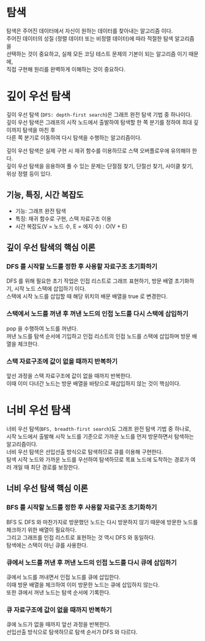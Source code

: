 탐색
===

탐색은 주어진 데이터에서 자신이 원하는 데이터를 찾아내는 알고리즘 이다.  
주어진 데이터의 성질 (정렬 데이터 또는 비정렬 데이터)에 따라 적절한 탐색 알고리즘을  
선택하는 것이 중요하고, 실제 모든 코딩 테스트 문제의 기본이 되는 알고리즘 이기 때문에,  
직접 구현해 원리를 완벽하게 이해하는 것이 중요하다.

# 깊이 우선 탐색

깊이 우선 탐색 (`DFS: depth-first search`)은 그래프 완전 탐색 기법 중 하나이다.  
깊이 우선 탐색은 그래프의 시작 노드에서 출발하여 탐색할 한 쪽 분기를 정하여 최대 깊이까지 탐색을 마친 후  
다른 쪽 분기로 이동하여 다시 탐색을 수행하는 알고리즘이다.

깊이 우선 탐색은 실제 구현 시 재귀 함수를 이용하므로 스택 오버플로우에 유의해야 한다.  
깊이 우선 탐색을 응용하여 풀 수 있는 문제는 단절점 찾기, 단절선 찾기, 사이클 찾기, 위상 정렬 등이 있다.

## 기능, 특징, 시간 복잡도

- 기능: 그래프 완전 탐색
- 특징: 재귀 함수로 구현, 스택 자료구조 이용
- 시간 복잡도(V = 노드 수, E = 에지 수) : O(V + E)

## 깊이 우선 탐색의 핵심 이론

### DFS 를 시작할 노드를 정한 후 사용할 자료구조 초기화하기

DFS 를 위해 필요한 초기 작업은 인접 리스트로 그래프 표현하기, 방문 배열 초기화하기, 시작 노드 스택에 삽입하기 이다.  
스택에 시작 노드를 삽입할 때 해당 위치의 배문 배열을 true 로 변경한다.

### 스택에서 노드를 꺼낸 후 꺼낸 노드의 인접 노드를 다시 스택에 삽입하기

pop 을 수행하여 노드를 꺼낸다.  
꺼낸 노드를 탐색 순서에 기입하고 인접 리스트의 인접 노드를 스택에 삽입하며 방문 배열을 체크한다.

### 스택 자료구조에 값이 없을 때까지 반복하기

앞선 과정을 스택 자료구조에 값이 없을 때까지 반복한다.  
이때 이미 다녀간 노드는 방문 배열을 바탕으로 재삽입하지 않는 것이 핵심이다.

# 너비 우선 탐색

너비 우선 탐색(`BFS, breadth-first search`)도 그래프 완전 탐색 기법 중 하나로,  
시작 노드에서 출발해 시작 노드를 기준으로 가까운 노드를 먼저 방문하면서 탐색하는 알고리즘이다.  
너비 우선 탐색은 선입선출 방식으로 탐색하므로 큐를 이용해 구현한다.  
탐색 시작 노드와 가까운 노드를 우선하여 탐색하므로 목표 노드에 도착하는 경로가 여러 개일 때 최단 경로를 보장한다.

## 너비 우선 탐색 핵심 이론

### BFS 를 시작할 노드를 정한 후 사용할 자료구조 초기화하기

BFS 도 DFS 와 마찬가지로 방문했던 노드는 다시 방문하지 않기 때문에 방문한 노드를 체크하기 위한 배열이 필요하다.  
그리고 그래프를 인접 리스트로 표현하는 것 역시 DFS 와 동일하다.  
탐색에는 스택이 아닌 큐를 사용한다.

### 큐에서 노드를 꺼낸 후 꺼낸 노드의 인접 노드를 다시 큐에 삽입하기

큐에서 노드를 꺼내면서 인접 노드를 큐에 삽입한다.  
이때 방문 배열을 체크하여 이미 방문한 노드는 큐에 삽입하지 않는다.  
또한 큐에서 꺼낸 노드는 탐색 순서에 기록한다.

### 큐 자료구조에 값이 없을 때까지 반복하기

큐에 노드가 없을 때까지 앞선 과정을 반복한다.  
선입선출 방식으로 탐색하므로 탐색 순서가 DFS 와 다르다.

